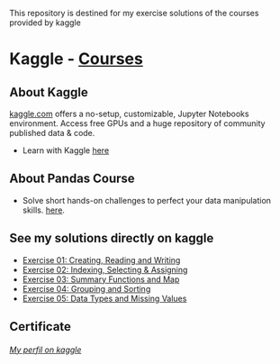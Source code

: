 This repository is destined for my exercise solutions of the courses provided by kaggle 

# Kaggle - [Courses](https://www.kaggle.com/learn/overview "Kaggle - Courses")

## About Kaggle
[kaggle.com](https://www.kaggle.com "Kaggle") offers a no-setup, customizable, Jupyter Notebooks environment. Access free GPUs and a huge repository of community published data & code.
* Learn with Kaggle [here](https://www.kaggle.com/learn/overview "Learn with Kaggle")

## About Pandas Course
* Solve short hands-on challenges to perfect your data manipulation skills. [here](https://www.kaggle.com/learn/pandas "Pandas - Kaggle").

## See my solutions directly on kaggle
* [Exercise 01: Creating, Reading and Writing](https://www.kaggle.com/mylenamariana/pandas-exercise01-creating-reading-and-writing "Exercise 01: Creating, Reading and Writing")
* [Exercise 02: Indexing, Selecting & Assigning](https://www.kaggle.com/mylenamariana/pandas-exercise02-indexing-selecting-assigning "Exercise 02: Indexing, Selecting & Assigning")
* [Exercise 03: Summary Functions and Map](https://www.kaggle.com/mylenamariana/pandas-exercise03-summary-functions-and-maps "Exercise 03: Summary Functions and Map")
* [Exercise 04: Grouping and Sorting](https://www.kaggle.com/mylenamariana/pandas-exercise04-grouping-and-sorting "Exercise 04: Grouping and Sorting")
* [Exercise 05: Data Types and Missing Values](https://www.kaggle.com/mylenamariana/pandas-exercise05-data-types-and-missing-values "Exercise 05: Data Types and Missing Values")

## Certificate 
###### [My perfil on kaggle](https://www.kaggle.com/mylenamariana/code "My perfil on kaggle")

<!-- ![??????????](??????????) -->
